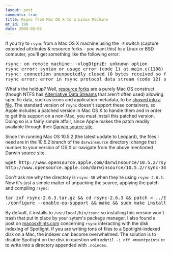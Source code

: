 ```yaml
--- 
layout: post
comments: true
title: Rsync from Mac OS X to a Linux Machine
mt_id: 190
date: 2008-03-02
---
```

If you try to `rsync` from a Mac OS X machine using the `-E` switch (capture extended attributes & resource forks - you want this) to a Linux or BSD computer, you'll get something like the following error:

<pre>
rsync: on remote machine: -vlogDtprzE: unknown option
rsync error: syntax or usage error (code 1) at main.c(1108)
rsync: connection unexpectedly closed (0 bytes received so far) [sender]
rsync error: error in rsync protocol data stream (code 12) at /SourceCache/rsync/rsync-30/rsync/io.c(359)
</pre>

What's the holdup?  Well, [resource forks](http://en.wikipedia.org/wiki/Resource_fork) are a purely Mac OS construct (though NTFS has [Alternative Data Streams](http://www.securityfocus.com/infocus/1822) that aren't often used) allowing specific data, such as icons and application metadata, to be [shoved into a file](http://vafer.org/blog/20080215024239).  The standard version of `rsync` doesn't support these containers, so Apple includes a patched version in Mac OS X to handle them and in order to get this support on a non-Mac, you must install this patched version.  Doing so is a fairly simple affair, since Apple makes the patch readily available through their [Darwin source site](http://www.opensource.apple.com/darwinsource/).

Since I'm running Mac OS 10.5.2 (the latest update to Leopard), the files I need are in the 10.5.2 branch of the `darwinsource` directory; change that number to your version of OS X or navigate from the above mentioned Darwin source site.

<pre>
wget http://www.opensource.apple.com/darwinsource/10.5.2/rsync-30/rsync-2.6.3.tar.gz \
http://www.opensource.apple.com/darwinsource/10.5.2/rsync-30/patches/EA.diff
</pre>

Don't ask me why the directory is `rsync-30` when they're using `rsync-2.6.3`.  Now it's just a simple matter of unpacking the source, applying the patch and compiling `rsync`:

<pre>
tar zxf rsync-2.6.3.tar.gz && cd rsync-2.6.3 && patch < ../EA.diff && \
./configure --enable-ea-support && make && sudo make install
</pre>

By default, it installs to `/usr/local/bin/rsync` so installing this version won't trash that put in place by your sytem's package manager.  I also found a post on [macosxhints.com](http://macosxhints.com) concerning `rsync` interacting with the disk indexing of Spotlight.  If you are writing tons of files to a Spotlight-indexed disk on a Mac, the indexer can become overwhelmed.  The solution is to disable Spotlight on the disk in question with `mdutil -i off <mountpoint>` or to write into a directory appended with `.noindex`.
